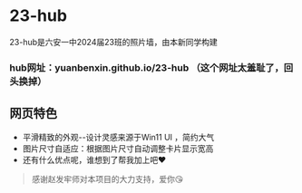 # 23-hub
23-hub是六安一中2024届23班的照片墙，由本新同学构建

### hub网址：yuanbenxin.github.io/23-hub  （这个网址太羞耻了，回头换掉）

## 网页特色
* 平滑精致的外观--设计灵感来源于Win11 UI ，简约大气
* 图片尺寸自适应：根据图片尺寸自动调整卡片显示宽高
* 还有什么优点呢，谁想到了帮我加上吧❤️

> 感谢赵发牢师对本项目的大力支持，爱你😘
